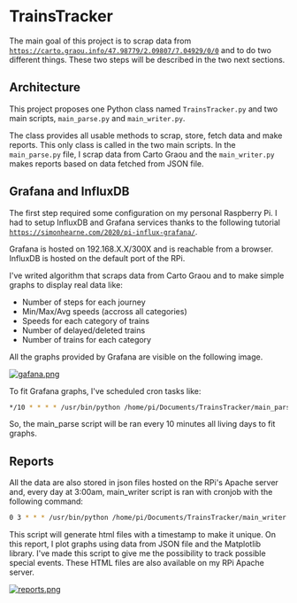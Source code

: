 # TrainsTracker

The main goal of this project is to scrap data from <code>https://carto.graou.info/47.98779/2.09807/7.04929/0/0</code> and to do two different things. These two steps will be described in the two next sections.

## Architecture

This project proposes one Python class named <code>TrainsTracker.py</code> and two main scripts, <code>main_parse.py</code> and <code>main_writer.py</code>.

The class provides all usable methods to scrap, store, fetch data and make reports. This only class is called in the two main scripts. In the <code>main_parse.py</code> file, I scrap data from Carto Graou and the <code>main_writer.py</code> makes reports based on data fetched from JSON file.

## Grafana and InfluxDB

The first step required some configuration on my personal Raspberry Pi. I had to setup InfluxDB and Grafana services thanks to the following tutorial <code>https://simonhearne.com/2020/pi-influx-grafana/</code>.

Grafana is hosted on 192.168.X.X/300X and is reachable from a browser. InfluxDB is hosted on the default port of the RPi.

I've writed algorithm that scraps data from Carto Graou and to make simple graphs to display real data like:
- Number of steps for each journey
- Min/Max/Avg speeds (accross all categories)
- Speeds for each category of trains
- Number of delayed/deleted trains
- Number of trains for each category

All the graphs provided by Grafana are visible on the following image.

[![gafana.png](https://i.postimg.cc/sgMfFq7z/gafana.png)](https://postimg.cc/nXtfBd3S)

To fit Grafana graphs, I've scheduled cron tasks like:

```bash
*/10 * * * * /usr/bin/python /home/pi/Documents/TrainsTracker/main_parse.py > /home/pi/Documents/TrainsTracker/logs/main-parse-log.log 2>&1
```

So, the main_parse script will be ran every 10 minutes all living days to fit graphs. 

## Reports

All the data are also stored in json files hosted on the RPi's Apache server and, every day at 3:00am, main_writer script is ran with cronjob with the following command:

```bash
0 3 * * * /usr/bin/python /home/pi/Documents/TrainsTracker/main_writer.py > /home/pi/Documents/TrainsTracker/logs/main-writer-log.log 2>&1
```

This script will generate html files with a timestamp to make it unique. On this report, I plot graphs using data from JSON file and the Matplotlib library. I've made this script to give me the possibility to track possible special events. These HTML files are also available on my RPi Apache server.

[![reports.png](https://i.postimg.cc/RVD9Td8D/reports.png)](https://postimg.cc/xcMWfv9v)
